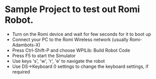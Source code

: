 # Sample Project to test out Romi Robot.

* Turn on the Romi device and wait for few seconds for it to boot up
* Connect your PC to the Romi Wireless network (usually Romi-Adambots-X)
* Press Ctrl-Shift-P and choose WPILib: Build Robot Code
* Press F5 to start the Simulator
* Use keys 's', 'w', 'r', 'e' to navigate the robot
* Use DS->Keyboard 0 settings to change the keyboard settings, if required